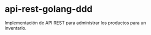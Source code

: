 # api-rest-golang-ddd
Implementación de API REST para administrar los productos para un inventario.
